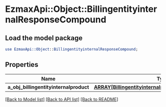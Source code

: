 # EzmaxApi::Object::BillingentityinternalResponseCompound

## Load the model package
```perl
use EzmaxApi::Object::BillingentityinternalResponseCompound;
```

## Properties
Name | Type | Description | Notes
------------ | ------------- | ------------- | -------------
**a_obj_billingentityinternalproduct** | [**ARRAY[BillingentityinternalproductResponseCompound]**](BillingentityinternalproductResponseCompound.md) |  | 

[[Back to Model list]](../README.md#documentation-for-models) [[Back to API list]](../README.md#documentation-for-api-endpoints) [[Back to README]](../README.md)


